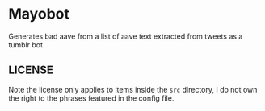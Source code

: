 # Mayobot

Generates bad aave from a list of aave text extracted from tweets as a tumblr bot

## LICENSE

Note the license only applies to items inside the `src` directory, I do not own the right to the phrases featured in the config file.
